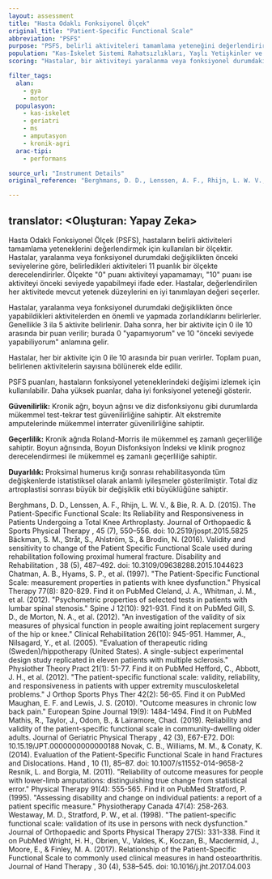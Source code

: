 ```yaml
---
layout: assessment
title: "Hasta Odaklı Fonksiyonel Ölçek"
original_title: "Patient-Specific Functional Scale"
abbreviation: "PSFS"
purpose: "PSFS, belirli aktiviteleri tamamlama yeteneğini değerlendirir."
population: "Kas-İskelet Sistemi Rahatsızlıkları, Yaşlı Yetişkinler ve Geriatri Bakımı, Multipl Skleroz, Ekstremite Kaybı ve Amputasyon, Eklem Ağrısı ve Kırıkları, Kronik Ağrı, Sırt Ağrısı"
scoring: "Hastalar, bir aktiviteyi yaralanma veya fonksiyonel durumdaki değişiklikten önce deneyimledikleri düzeyde tamamlama yeteneklerini 11 puanlık bir ölçekte değerlendirirler. '0' 'yapamaz'ı, '10' ise 'önceki düzeyde yapabilir'i temsil eder."

filter_tags:
  alan:
    - gya
    - motor
  populasyon:
    - kas-iskelet
    - geriatri
    - ms
    - amputasyon
    - kronik-agri
  arac-tipi:
    - performans

source_url: "Instrument Details"
original_reference: "Berghmans, D. D., Lenssen, A. F., Rhijn, L. W. V., & Bie, R. A. D. (2015). The Patient-Specific Functional Scale: Its Reliability and Responsiveness in Patients Undergoing a Total Knee Arthroplasty. Journal of Orthopaedic & Sports Physical Therapy, 45(7), 550–556. doi: 10.2519/jospt.2015.5825"

---
```

translator: <Oluşturan: Yapay Zeka>
---


Hasta Odaklı Fonksiyonel Ölçek (PSFS), hastaların belirli aktiviteleri tamamlama yeteneklerini değerlendirmek için kullanılan bir ölçektir. Hastalar, yaralanma veya fonksiyonel durumdaki değişiklikten önceki seviyelerine göre, belirledikleri aktiviteleri 11 puanlık bir ölçekte derecelendirirler. Ölçekte "0" puanı aktiviteyi yapamamayı, "10" puanı ise aktiviteyi önceki seviyede yapabilmeyi ifade eder. Hastalar, değerlendirilen her aktivitede mevcut yetenek düzeylerini en iyi tanımlayan değeri seçerler.


Hastalar, yaralanma veya fonksiyonel durumdaki değişiklikten önce yapabildikleri aktivitelerden en önemli ve yapmada zorlandıklarını belirlerler. Genellikle 3 ila 5 aktivite belirlenir. Daha sonra, her bir aktivite için 0 ile 10 arasında bir puan verilir; burada 0 "yapamıyorum" ve 10 "önceki seviyede yapabiliyorum" anlamına gelir.


Hastalar, her bir aktivite için 0 ile 10 arasında bir puan verirler. Toplam puan, belirlenen aktivitelerin sayısına bölünerek elde edilir.


PSFS puanları, hastaların fonksiyonel yeteneklerindeki değişimi izlemek için kullanılabilir. Daha yüksek puanlar, daha iyi fonksiyonel yeteneği gösterir.


**Güvenilirlik:** Kronik ağrı, boyun ağrısı ve diz disfonksiyonu gibi durumlarda mükemmel test-tekrar test güvenilirliğine sahiptir. Alt ekstremite amputelerinde mükemmel interrater güvenilirliğine sahiptir.

**Geçerlilik:** Kronik ağrıda Roland-Morris ile mükemmel eş zamanlı geçerliliğe sahiptir. Boyun ağrısında, Boyun Disfonksiyon İndeksi ve klinik prognoz derecelendirmesi ile mükemmel eş zamanlı geçerliliğe sahiptir.

**Duyarlılık:** Proksimal humerus kırığı sonrası rehabilitasyonda tüm değişkenlerde istatistiksel olarak anlamlı iyileşmeler gösterilmiştir. Total diz artroplastisi sonrası büyük bir değişiklik etki büyüklüğüne sahiptir.


Berghmans, D. D., Lenssen, A. F., Rhijn, L. W. V., & Bie, R. A. D. (2015). The Patient-Specific Functional Scale: Its Reliability and Responsiveness in Patients Undergoing a Total Knee Arthroplasty.
Journal of Orthopaedic & Sports Physical Therapy
,
45
(7), 550–556. doi: 10.2519/jospt.2015.5825
Bäckman, S. M., Stråt, S., Ahlström, S., & Brodin, N. (2016). Validity and sensitivity to change of the Patient Specific Functional Scale used during rehabilitation following proximal humeral fracture.
Disability and Rehabilitation
,
38
(5), 487–492. doi: 10.3109/09638288.2015.1044623
Chatman, A. B., Hyams, S. P., et al. (1997). "The Patient-Specific Functional Scale: measurement properties in patients with knee dysfunction." Physical Therapy 77(8): 820-829.
Find it on PubMed
Cleland, J. A., Whitman, J. M., et al. (2012). "Psychometric properties of selected tests in patients with lumbar spinal stenosis." Spine J 12(10): 921-931.
Find it on PubMed
Gill, S. D., de Morton, N. A., et al. (2012). "An investigation of the validity of six measures of physical function in people awaiting joint replacement surgery of the hip or knee." Clinical Rehabilitation 26(10): 945-951.
Hammer, A., Nilsagard, Y., et al. (2005). "Evaluation of therapeutic riding (Sweden)/hippotherapy (United States). A single-subject experimental design study replicated in eleven patients with multiple sclerosis." Physiother Theory Pract 21(1): 51-77.
Find it on PubMed
Hefford, C., Abbott, J. H., et al. (2012). "The patient-specific functional scale: validity, reliability, and responsiveness in patients with upper extremity musculoskeletal problems." J Orthop Sports Phys Ther 42(2): 56-65.
Find it on PubMed
Maughan, E. F. and Lewis, J. S. (2010). "Outcome measures in chronic low back pain." European Spine Journal 19(9): 1484-1494.
Find it on PubMed
Mathis, R., Taylor, J., Odom, B., & Lairamore, Chad. (2019). Reliability and validity of the patient-specific functional scale in community-dwelling older adults.
Journal of Geriatric Physical Therapy
,
42
(3), E67-E72. DOI: 10.15.19/JPT.0000000000000188
Novak, C. B., Williams, M. M., & Conaty, K. (2014). Evaluation of the Patient-Specific Functional Scale in hand Fractures and Dislocations.
Hand
,
10
(1), 85–87. doi: 10.1007/s11552-014-9658-2
Resnik, L. and Borgia, M. (2011). "Reliability of outcome measures for people with lower-limb amputations: distinguishing true change from statistical error." Physical Therapy 91(4): 555-565.
Find it on PubMed
Stratford, P. (1995). "Assessing disability and change on individual patients: a report of a patient specific measure." Physiotherapy Canada 47(4): 258-263.
Westaway, M. D., Stratford, P. W., et al. (1998). "The patient-specific functional scale: validation of its use in persons with neck dysfunction." Journal of Orthopaedic and Sports Physical Therapy 27(5): 331-338.
Find it on PubMed
Wright, H. H., Obrien, V., Valdes, K., Koczan, B., Macdermid, J., Moore, E., & Finley, M. A. (2017). Relationship of the Patient-Specific Functional Scale to commonly used clinical measures in hand osteoarthritis.
Journal of Hand Therapy
,
30
(4), 538–545. doi: 10.1016/j.jht.2017.04.003
```